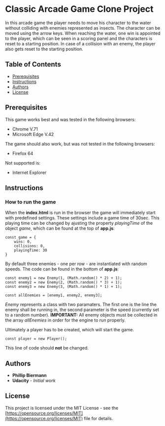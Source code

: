 # Classic Arcade Game Clone Project

In this arcade game the player needs to move his character to the water without colliding with enemies represented as insects. The character can be moved using the arrow keys. When reaching the water, one win is appointed to the player, which can be seen in a scoring panel and the characters is reset to a starting position. In case of a collision with an enemy, the player also gets reset to the starting position.

## Table of Contents

- [Prerequisites](#prerequisites)
- [Instructions](#instructions)
- [Authors](#authors)
- [License](#icense)


## Prerequisites

This game works best and was tested in the following browsers: 

- Chrome V.71
- Microsoft Edge V.42

The game should also work, but was not tested in the following browsers:

- Firefox 64

Not supported is:

- Internet Explorer

## Instructions
### How to run the game

When the **index.html** is run in the browser the game will immediately start with predefined settings. These settings include a game time of 30sec. This playing time can be changed by ajusting the property *playingTime* of the object *game*, which can be found at the top of **app.js**:

```
const game = {
    wins: 0,
    collisions: 0,
    playingTime: 30
}
```

By default three enemies - one per row - are instantiated with random speeds. The code can be found in the bottom of **app.js**:
```
const enemy1 = new Enemy(1, (Math.random() * 2) + 1);
const enemy2 = new Enemy(2, (Math.random() * 3) + 1);
const enemy3 = new Enemy(3, (Math.random() * 1) + 1);

const allEnemies = [enemy1, enemy2, enemy3];
```
*Enemy* represents a class with two paramaters. The first one is the line the enemy shall be running in, the second parameter is the speed (currently set to a random number). **IMPORTANT:** All enemy objects must be collected in the array *allEnemies* in order for the engine to run properly.

Ultimately a player has to be created, which will start the game. 
```
const player = new Player();
```

This line of code should **not** be changed.


## Authors
* **Phillip Biermann**
* **Udacity** - *Initial work* 


## License
This project is licensed under the MIT License - see the [https://opensource.org/licenses/MIT](https://opensource.org/licenses/MIT) file for details.


